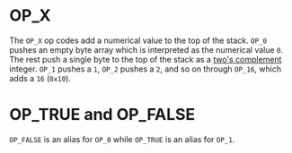 # OP_X

The `OP_X` op codes add a numerical value to the top of the stack.
`OP_0` pushes an empty byte array which is interpreted as the numerical value `0`.
The rest push a single byte to the top of the stack as a [two's complement](//en.wikipedia.org/wiki/Two%27s_complement) integer.
`OP_1` pushes a `1`, `OP_2` pushes a `2`, and so on through `OP_16`, which adds a `16` (`0x10`).

# OP_TRUE and OP_FALSE

`OP_FALSE` is an alias for `OP_0` while `OP_TRUE` is an alias for `OP_1`.